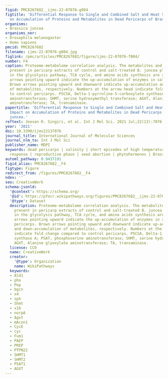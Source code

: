 ```yaml
---
figid: PMC8267682__ijms-22-07076-g004
figtitle: 'Differential Response to Single and Combined Salt and Heat Stresses: Impact
  on Accumulation of Proteins and Metabolites in Dead Pericarps of Brassica juncea'
organisms:
- Brassica juncea
organisms_ner:
- Drosophila melanogaster
- Homo sapiens
pmcid: PMC8267682
filename: ijms-22-07076-g004.jpg
figlink: /pmc/articles/PMC8267682/figure/ijms-22-07076-f004/
number: F4
caption: Proteome-metabolome correlation analysis. The metabolites and the enzymes
  present in pericarp extracts of control and salt-treated B. juncea plants involved
  in the glycolysis pathway, TCA cycle, and amino acids synthesis are shown. Green
  arrows pointing upward indicate the up-accumulation of enzymes in salt-treated pericarps.
  Brown arrows pointing upward and downward indicate up-accumulation and down-accumulation
  of metabolites, respectively. Numbers at the arrow head indicate fold change compared
  to control pericarps. P5CSA, Delta-1-pyrroline-5-carboxylate synthase A; PSAT, phosphoserine
  aminotransferase; SHMT, serine hydroxymethyl transferase; AGXT, Alanine glyoxylate
  aminotransferase; TA, transaminase.
papertitle: 'Differential Response to Single and Combined Salt and Heat Stresses:
  Impact on Accumulation of Proteins and Metabolites in Dead Pericarps of Brassica
  juncea.'
reftext: Jeevan R. Singiri, et al. Int J Mol Sci. 2021 Jul;22(13):7076.
year: '2021'
doi: 10.3390/ijms22137076
journal_title: International Journal of Molecular Sciences
journal_nlm_ta: Int J Mol Sci
publisher_name: MDPI
keywords: dead pericarps | salinity | short episodes of high temperature | stress
  response | reproductive phase | seed abortion | phytohormones | Brassica juncea
automl_pathway: 0.9437191
figid_alias: PMC8267682__F4
figtype: Figure
redirect_from: /figures/PMC8267682__F4
ndex: ''
seo: CreativeWork
schema-jsonld:
  '@context': https://schema.org/
  '@id': https://pfocr.wikipathways.org/figures/PMC8267682__ijms-22-07076-g004.html
  '@type': Dataset
  description: Proteome-metabolome correlation analysis. The metabolites and the enzymes
    present in pericarp extracts of control and salt-treated B. juncea plants involved
    in the glycolysis pathway, TCA cycle, and amino acids synthesis are shown. Green
    arrows pointing upward indicate the up-accumulation of enzymes in salt-treated
    pericarps. Brown arrows pointing upward and downward indicate up-accumulation
    and down-accumulation of metabolites, respectively. Numbers at the arrow head
    indicate fold change compared to control pericarps. P5CSA, Delta-1-pyrroline-5-carboxylate
    synthase A; PSAT, phosphoserine aminotransferase; SHMT, serine hydroxymethyl transferase;
    AGXT, Alanine glyoxylate aminotransferase; TA, transaminase.
  license: CC0
  name: CreativeWork
  creator:
    '@type': Organization
    name: WikiPathways
  keywords:
  - Ald1
  - pho
  - Pep
  - bgcn
  - x4
  - sph
  - Shmt
  - x16
  - norpA
  - Agxt
  - mAcon1
  - CycE
  - cyc
  - Fum1
  - PAEP
  - PREP
  - PTPN22
  - SHMT1
  - SHMT2
  - PSAT1
  - AGXT
---
```

